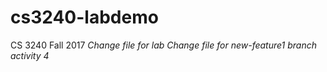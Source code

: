 # cs3240-labdemo
CS 3240 Fall 2017
*Change file for lab*
*Change file for new-feature1 branch activity 4*
